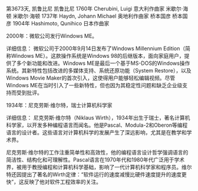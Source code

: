 第3673天, 凯鲁比尼
凯鲁比尼 1760年
Cherubini, Luigi 意大利作曲家
米歇尔·海顿
米歇尔·海顿 1737年
Haydn, Johann Michael 奥地利作曲家
桥本国彦
桥本国彦 1904年
Hashimoto, Qunihico 日本作曲家

2000年：微软公司发行Windows ME。

详细信息： 微软公司于2000年9月14日发布了Windows Millennium Edition（简称Windows ME）。这款操作系统是Windows 98的后继版本，面向家庭用户，提供了多个新功能和改进。Windows ME是最后一个基于MS-DOS的Windows操作系统。其新特性包括改进的多媒体支持、系统还原功能（System Restore），以及Windows Movie Maker的首次引入，这使得用户能够轻松编辑视频。尽管Windows ME在当时引入了一些新特性，但也因为其稳定性问题和缺乏企业级支持而受到批评。

1934年：尼克劳斯·维尔特，瑞士计算机科学家

详细信息： 尼克劳斯·维尔特（Niklaus Wirth），1934年出生于瑞士，著名计算机科学家，以开发多种编程语言而闻名。他是Pascal、Modula-2和Oberon等编程语言的设计者。这些语言对计算机科学的发展产生了深远影响，尤其是在教学和学术界。

尼克劳斯·维尔特的工作注重简单性和高效性，他的编程语言设计哲学强调语言的简洁性、结构化和可理解性。Pascal语言在1970年代和1980年代广泛用于学术界，被用于教授编程和计算机科学基础，影响了一代计算机科学家和程序员。维尔特还因提出了著名的Wirth定律：“软件运行的速度减慢比硬件速度提升的速度更快”，这反映了他对软件工程效率的关注。
